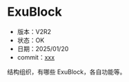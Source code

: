 # ExuBlock

- 版本：V2R2
- 状态：OK
- 日期：2025/01/20
- commit：[xxx](https://github.com/OpenXiangShan/XiangShan/tree/xxx)

结构组织，有哪些 ExuBlock，各自功能等。
